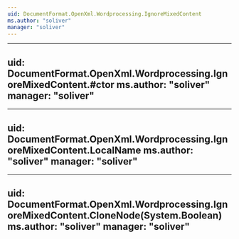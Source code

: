 ```yaml
---
uid: DocumentFormat.OpenXml.Wordprocessing.IgnoreMixedContent
ms.author: "soliver"
manager: "soliver"
---
```


---
uid: DocumentFormat.OpenXml.Wordprocessing.IgnoreMixedContent.#ctor
ms.author: "soliver"
manager: "soliver"
---

---
uid: DocumentFormat.OpenXml.Wordprocessing.IgnoreMixedContent.LocalName
ms.author: "soliver"
manager: "soliver"
---

---
uid: DocumentFormat.OpenXml.Wordprocessing.IgnoreMixedContent.CloneNode(System.Boolean)
ms.author: "soliver"
manager: "soliver"
---
